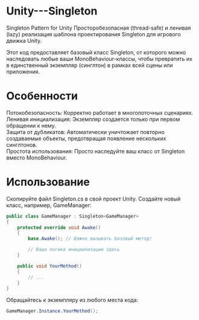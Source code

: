 # Unity---Singleton
Singleton Pattern for Unity
Просторобезопасная (thread-safe) и ленивая (lazy) реализация шаблона проектирования Singleton для игрового движка Unity.

Этот код предоставляет базовый класс Singleton<T>, от которого можно наследовать любые ваши MonoBehaviour-классы, чтобы превратить их в единственный экземпляр (синглтон) в рамках всей сцены или приложения.

Особенности
===
Потокобезопасность: Корректно работает в многопоточных сценариях. <br/>
Ленивая инициализация: Экземпляр создается только при первом обращении к нему.<br/>
Защита от дубликатов: Автоматически уничтожает повторно создаваемые объекты, предотвращая появление нескольких синглтонов. <br/>
Простота использования: Просто наследуйте ваш класс от Singleton<T> вместо MonoBehaviour. <br/>

Использование
===
Скопируйте файл Singleton.cs в свой проект Unity.
Создайте новый класс, например, GameManager:

```csharp
public class GameManager : Singleton<GameManager>
{
    protected override void Awake()
    {
        base.Awake(); // Важно вызывать базовый метод!

        // Ваша логика инициализации здесь
    }

    public void YourMethod()
    {
        // ...
    }
}
```

Обращайтесь к экземпляру из любого места кода:
```csharp
GameManager.Instance.YourMethod();
```
